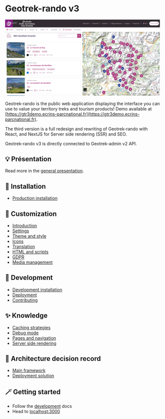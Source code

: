 # Geotrek-rando v3

![Search](img/home_ecrins.png)

Geotrek-rando is the public web application displaying the interface you can use to value your territory treks and tourism products! 
Demo available at [https://gtr3demo.ecrins-parcnational.fr](https://gtr3demo.ecrins-parcnational.fr).

The third version is a full redesign and rewriting of Geotrek-rando with React, and NextJS for Server side rendering (SSR) and SEO.

Geotrek-rando v3 is directly connected to Geotrek-admin v2 API.

## 💡 Présentation

Read more in the [general presentation](./presentation-fr.md).

## 🚀 Installation

- [Production installation](./installation.md)

## 🎨 Customization

- [Introduction](customization/customization-introduction.md)
- [Settings](customization/customization-settings.md)
- [Theme and style](customization/customization-themestyles.md)
- [Icons](customization/customization-icons.md)
- [Translation](customization/customization-translation.md)
- [HTML and scripts](customization/customization-htmlscripts.md)
- [GDPR](customization/customization-gdpr.md)
- [Media management](customization/customization-mediamanagement.md)

## 🔧 Development

- [Development installation](./development/development.md)
- [Deployment](./development/deployment.md)
- [Contributing](./development/contributing.md)

## ✨ Knowledge 

- [Caching strategies](./knowledge/caching.md)
- [Debug mode](./knowledge/debug.md)
- [Pages and navigation](./knowledge/pages-and-navigation.md)
- [Server side rendering](./knowledge/server-side-rendering.md)

## 🧱 Architecture decision record 

- [Main framework](./adrs/main_framework.md)
- [Deployment solution](./adrs/deployment_solution.md)

## 🪄 Getting started

- Follow the [development](./development/development.md) docs
- Head to [localhost:3000](http://localhost:3000)

